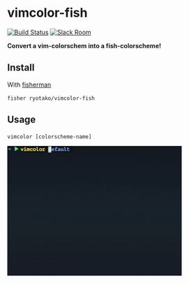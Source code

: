 # vimcolor-fish

[![Build Status][travis-badge]][travis-link]
[![Slack Room][slack-badge]][slack-link]

**Convert a vim-colorschem into a fish-colorscheme!**

## Install

With [fisherman]

```
fisher ryotako/vimcolor-fish
```

## Usage

```fish
vimcolor [colorscheme-name]
```
<img src=./demo.gif width=400px>

[travis-link]: https://travis-ci.org/test/test
[travis-badge]: https://img.shields.io/travis/test/test.svg
[slack-link]: https://fisherman-wharf.herokuapp.com
[slack-badge]: https://fisherman-wharf.herokuapp.com/badge.svg
[fisherman]: https://github.com/fisherman/fisherman
